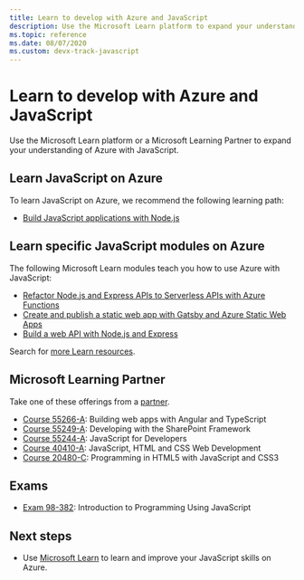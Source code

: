 ```yaml
---
title: Learn to develop with Azure and JavaScript 
description: Use the Microsoft Learn platform to expand your understanding of Azure with JavaScript
ms.topic: reference
ms.date: 08/07/2020 
ms.custom: devx-track-javascript
---
```


# Learn to develop with Azure and JavaScript 

Use the Microsoft Learn platform or a Microsoft Learning Partner to expand your understanding of Azure with JavaScript.

## Learn JavaScript on Azure

To learn JavaScript on Azure, we recommend the following learning path:

* [Build JavaScript applications with Node.js](/learn/paths/build-javascript-applications-nodejs/)

## Learn specific JavaScript modules on Azure

The following Microsoft Learn modules teach you how to use Azure with JavaScript:

* [Refactor Node.js and Express APIs to Serverless APIs with Azure Functions](/learn/modules/shift-nodejs-express-apis-serverless/)
* [Create and publish a static web app with Gatsby and Azure Static Web Apps](/learn/modules/create-deploy-static-webapp-gatsby-app-service/)
* [Build a web API with Node.js and Express](/learn/modules/build-web-api-nodejs-express/) 

Search for [more Learn resources](/search/?category=Learn&terms=JavaScript).


## Microsoft Learning Partner

Take one of these offerings from a [partner](/learn/certifications/partners).

* [Course 55266-A](/learn/certifications/courses/55266): Building web apps with Angular and TypeScript
* [Course 55249-A](/learn/certifications/courses/55249): Developing with the SharePoint Framework
* [Course 55244-A](/learn/certifications/courses/55244): JavaScript for Developers
* [Course 40410-A](/learn/certifications/courses/40410): JavaScript, HTML and CSS Web Development
* [Course 20480-C](/learn/certifications/courses/20480): Programming in HTML5 with JavaScript and CSS3

## Exams

* [Exam 98-382](/learn/certifications/exams/98-382): Introduction to Programming Using JavaScript

## Next steps

* Use [Microsoft Learn](/learn/) to learn and improve your JavaScript skills on Azure.